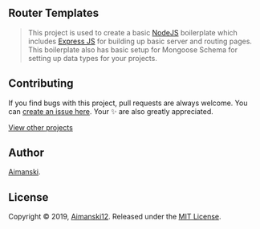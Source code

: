 ## Router Templates

> This project is used to create a basic [NodeJS](https://nodejs.org/en/) boilerplate which includes [Express JS](https://expressjs.com/) for building up basic server and routing pages. This boilerplate also has basic setup for Mongoose Schema for setting up data types for your projects.


## Contributing

If you find bugs with this project, pull requests are always welcome. You can [create an issue here](https://github.com/Aimanski12/book-worm/issues/new).
Your :sparkles: are also greatly appreciated.

[View other projects](https://github.com/Aimanski12/web_dev_projects)

## Author

[Aimanski](http://bit.ly/aiman-profile-github).

## License 

Copyright © 2019, [Aimanski12](http://bit.ly/aiman-profile-github).
Released under the [MIT License](LICENSE).
